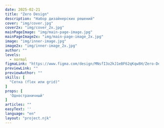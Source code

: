 ```yaml
---
date: 2025-02-21
title: "Zero Design"
description: "Набор дизайнерских решений"
cover: "img/cover.jpg"
cover2x: "img/cover_2x.jpg"
mainPageImage: "img/main-page-image.jpg"
mainPageImage2x: "img/main-page-image_2x.jpg"
image: "img/inner-image.jpg"
image2x: "img/inner-image_2x.jpg"
author: ""
levels:
  - normal
figmaLink: "https://www.figma.com/design/MNsfI3o2kJ1eBF62qKqw8H/Zero-Design?node-id=0-1&t=YnLFKrRSVyLLKto5-1"
previewLink: ""
previewAuthor: ""
skills: [
  "Сетка (flex или grid)"
]
props: [
  'Одностраничный'
]
articles: ""
easyText: ''
language: "en"
layout: "project.njk"
---
```

